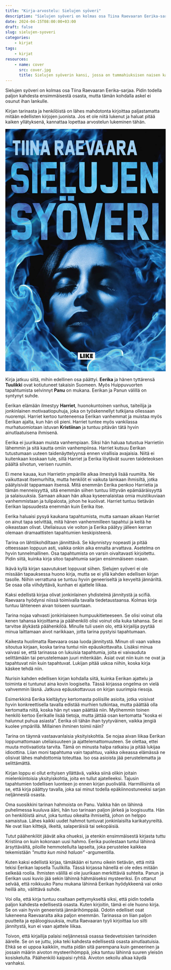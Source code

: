 ```yaml
---
title: "Kirja-arvostelu: Sielujen syöveri"
description: "Sielujen syöveri on kolmas osa Tiina Raevaaran Eerika-sarjaa. Pidin todella paljon kahdesta ensimmäisestä osasta, mutta tämän kohdalla askel ei osunut ihan lankulle."
date: 2024-04-15T08:00:00+03:00
draft: false
slug: sielujen-syoveri
categories:
    - kirjat
tags:
    - kirjat
resources:
    - name: cover
      src: cover.jpg
      title: Sielujen syöverin kansi, jossa on tummahiuksisen naisen kasvot savukiehkuroiden ympäröimänä.
---
```


Sielujen syöveri on kolmas osa Tiina Raevaaran Eerika-sarjaa. Pidin todella paljon kahdesta ensimmäisestä osasta, mutta tämän kohdalla askel ei osunut ihan lankulle.

Kirjan tarinasta ja henkilöistä on lähes mahdotonta kirjoittaa paljastamatta mitään edellisten kirjojen juonista. Jos et ole niitä lukenut ja haluat pitää kaiken yllätyksenä, kannattaa lopettaa arvostelun lukeminen tähän.

<!--more-->

![Sielujen syöverin kansi, jossa on tummahiuksisen naisen kasvot savukiehkuroiden ympäröimänä.](cover.jpg)

Kirja jatkuu siitä, mihin edellinen osa päättyi. **Eerika** ja hänen tyttärensä **Tuulikki** ovat kotiutuneet takaisin Suomeen. Myös Huippuvuorten tapahtumista selvinnyt **Panu** on mukana. Eerikan ja Panun välillä on syntynyt suhde. 

Eerikan elämään ilmestyy **Harriet**, huonokuntoinen vanhus, taiteilija ja jonkinlainen motivaatiopuhuja, joka on työskennellyt tutkijana ollessaan nuorempi. Harriet kertoo tunteneensa Eerikan vanhemmat ja muistaa myös Eerikan ajalta, kun hän oli pieni. Harriet tuntee myös vankilassa murhatuomiotaan istuvan **Kristiinan** ja tuntuu pitävän tätä hyvin ainutlaatuisena ihmisenä.

Eerika ei juurikaan muista vanhempiaan. Siksi hän haluaa tutustua Harrietiin lähemmin ja sitä kautta omiin vanhempiinsa. Harriet kutsuu Eerikan tutustumaan uuteen taidenäyttelyynsä ennen virallisia avajaisia. Niitä ei kuitenkaan koskaan tule, sillä Harriet ja Eerika löytävät suuren taideteoksen päältä silvotun, verisen ruumiin.

Ei mene kauaa, kun Harrietin ympärille alkaa ilmestyä lisää ruumiita. Ne vaikuttavat itsemurhilta, mutta henkilöt ei vaikuta lainkaan ihmisiltä, jotka päätyisivät tappamaan itsensä. Mitä enemmän Eerika penkoo Harrietia ja tämän menneisyyttä, sitä enemmän siihen tuntuu liittyvän epämääräisyyttä ja salaisuuksia. Samaan aikaan hän alkaa kyseenalaistaa omia muistikuviaan vanhemmistaan ja tulipalosta, johon he kuolivat. Harriet tuntuu tietävän Eerikan lapsuudesta enemmän kuin Eerika itse.

Eerika haluaisi pysyä kaukana tapahtumista, mutta samaan aikaan Harriet on ainut tapa selvittää, mitä hänen vanhemmilleen tapahtui ja keitä he oikeastaan olivat. Uteliaisuus vie voiton ja Eerika päätyy jälleen kerran olemaan dramaattisten tapahtumien keskipisteenä.

Tarina on lähtökohdiltaan jännittävä. Se käynnistyy nopeasti ja pitää otteessaan loppuun asti, vaikka onkin aika ennalta arvattava. Asetelma on hyvin tunnelmallinen. Osa tapahtumista on varsin oivaltavasti kirjoitettu. Pidin siitä, kuinka kirja sitoo tapahtumia sarjan ensimmäiseen osaan.

Ikävä kyllä kirjan saavutukset loppuvat siihen. Sielujen syöveri ei ole missään tapauksessa huono kirja, mutta se ei yllä kahden edellisen kirjan tasolle. Niihin verrattuna se tuntuu hyvin geneeriseltä ja kevyeltä jännäriltä. Se osaa olla viihdyttävä, kunhan ei ajattele liikaa.

Kaksi edellistä kirjaa olivat jonkinlainen yhdistelmä jännitystä ja scifiä. Raevaara hyödynsi niissä toimivalla tavalla tiedetaustaansa. Kolmas kirja tuntuu lähteneen aivan toiseen suuntaan.

Tarina nojaa vahvasti jonkinlaiseen humpuukitieteeseen. Se olisi voinut olla kenen tahansa kirjoittama ja päähenkilö olisi voinut olla kuka tahansa. Se ei tarvitse älykästä päähenkilöä. Minulle tuli usein olo, että kirjailija pyytää minua laittamaan aivot narikkaan, jotta tarina pystyisi tapahtumaan.

Kaikesta huolimatta Raevaara osaa luoda jännitystä. Minun oli vaan vaikea sitoutua kirjaan, koska tarina tuntui niin epäuskottavalta. Lisäksi minua vaivasi se, että tarinassa on lukuisia tapahtumia, joita ei vaivauduta selittämään tai perustelemaan juuri mitenkään. Asiat ovat niin kuin ne ovat ja tapahtuvat niin kuin tapahtuvat. Lukijan pitää uskoa niihin, koska kirja käskee tehdä niin.

Nurisin kahden edellisen kirjan kohdalla siitä, kuinka Eerikan ajattelu ja toiminta ei tuntunut aina kovin loogiselta. Tässä kirjassa ongelma on vielä vahvemmin läsnä. Jatkuva epäuskottavuus on kirjan suurimpia riesoja.

Esimerkkinä Eerika kieltäytyy kertomasta poliisille asioita, jotka voisivat hyvin konkreettisella tavalla edistää murhien tutkintaa, mutta päättää olla kertomatta niitä, koska hän nyt vaan päättää niin. Myöhemmin toinen henkilö kertoo Eerikalle lisää tietoja, mutta jättää osan kertomatta "koska ei halunnut puhua asiasta". Eerika oli tähän ihan tyytyväinen, vaikka jengiä kuolee ympärillä. Millainen ihminen toimii näin?

Tarina on täynnä vastaavanlaisia yksityiskohtia. Se nojaa aivan liikaa Eerikan loppumattomaan uteliaisuuteen ja ajattelemattomuuteen. Se olettaa, ettei muuta motivaatiota tarvita. Tämä on minusta halpa ratkaisu ja pitää lukijaa idioottina. Liian moni tapahtuma vain tapahtuu, vaikka oikeassa elämässä ne olisivat lähes mahdottomia toteuttaa. Iso osa asioista jää perustelematta ja selittämättä.

Kirjan loppu ei ollut erityisen yllättävä, vaikka siinä olikin joitain mielenkiintoisia yksityiskohtia, joita en tullut ajatelleeksi. Tajusin tapahtumien todellisen luonteen jo ennen kirjan puoliväliä. Harmillisinta oli se, että kirja päättyy tavalla, joka sai minut todella epäkiinnostuneeksi sarjan neljännestä osasta.

Oma suosikkini tarinan hahmoista on Panu. Vaikka hän on lähinnä puhelimessa kuuluva ääni, hän tuo tarinaan paljon järkeä ja loogisuutta. Hän on henkilöistä ainut, joka tuntuu oikealta ihmiseltä, johon on helppo samaistua. Lähes kaikki uudet hahmot tuntuvat jonkinlaisilta karikatyyreiltä. Ne ovat liian kilttejä, ilkeitä, salaperäisiä tai sekopäisiä.

Tutut päähenkilöt jäävät aika ohueksi, ja etenkin ensimmäisestä kirjasta tuttu Kristiina on kuin kokonaan uusi hahmo. Eerika puolestaan tuntui lähinnä ärsyttävältä, piloille hemmotellulta lapselta, joka perustelee kaikkea tekemistään *"mutta kun minä haluan"* -argumentilla.

Kuten kaksi edellistä kirjaa, tämäkään ei tunnu oikein tietävän, että mitä tekisi Eerikan lapsella Tuulikilla. Tässä kirjassa hänellä ei ole edes mitään selkeää roolia. Ihmisten välillä ei ole juurikaan merkittäviä suhteita. Panun ja Eerikan uusi kuvio jää sekin lähinnä hähmäiseksi mysteeriksi. En ottanut selvää, että roikkuuko Panu mukana lähinnä Eerikan hyödykkeenä vai onko heillä aito, välittävä suhde.

Voi olla, että kirja tuntuu osaltaan pettymykseltä siksi, että pidin todella paljon kahdesta edellisestä osasta. Kuten kirjoitin, tämä ei ole huono kirja. Se on vain hyvin geneeristä jännärihömppää. Odotin edelliset osat lukeneena Raevaaralta aika paljon enemmän. Tarinassa on liian paljon puutteita ja epäloogisuuksia, mutta Raevaaran tyyli kirjoittaa luo silti jännitystä, kun ei vaan ajattele liikaa.

Toivon, että kirjailija palaisi neljännessä osassa tiedevetoisien tarinoiden äärelle. Se on se juttu, joka teki kahdesta edellisestä osasta ainutlaatuisia. Ehkä se ei uppoa kaikkiin, mutta pidän sitä parempana kuin geneerinen ja jossain määrin aivoton mysteerihömppä, joka tuntuu lähinnä suuren yleisön kosiskelulta. Päähenkilö kaipaisi ryhtiä. Aivoton sekoilu alkaa käydä vanhaksi.

